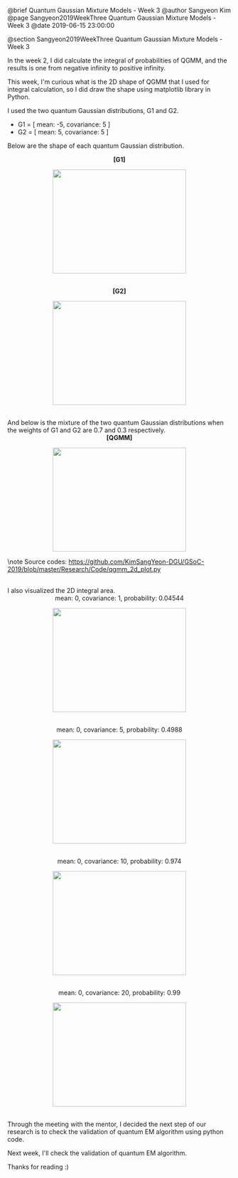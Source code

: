 @brief Quantum Gaussian Mixture Models - Week 3
@author Sangyeon Kim
@page Sangyeon2019WeekThree Quantum Gaussian Mixture Models - Week 3
@date 2019-06-15 23:00:00

@section Sangyeon2019WeekThree Quantum Gaussian Mixture Models - Week 3

In the week 2, I did calculate the integral of probabilities of QGMM, and the results is one from negative infinity to positive infinity.

This week, I'm curious what is the 2D shape of QGMM that I used for integral calculation, so I did draw the shape using matplotlib library in Python. 

I used the two quantum Gaussian distributions, G1 and G2.

  - G1 = [ mean: -5, covariance: 5 ]
  - G2 = [ mean:  5, covariance: 5 ]

Below are the shape of each quantum Gaussian distribution.
<center>
<b>[G1]</b>
<p>
<img src = "images/QG1.png" width = "300" height = "234" hspace = "10"/>
</p>

<br>
<b>[G2]</b>
<p>
<img src = "images/QG2.png" width = "300" height = "234" hspace = "10"/>
</p>
</center>
<br>
And below is the mixture of the two quantum Gaussian distributions when the weights of G1 and G2 are 0.7 and 0.3 respectively.
<center>
<b>[QGMM]</b>
<p>
<img src = "images/QGMM.png" width = "300" height = "234" hspace = "10"/>
</p>
</center>

\note Source codes: https://github.com/KimSangYeon-DGU/GSoC-2019/blob/master/Research/Code/qgmm_2d_plot.py

<br>
I also visualized the 2D integral area.

<center>
mean: 0, covariance: 1, probability: 0.04544
<p>
<img src = "images/QGMM_1.png" width = "300" height = "234" hspace = "10"/>
</p>
<br>
mean: 0, covariance: 5, probability: 0.4988
<p>
<img src = "images/QGMM_5.png" width = "300" height = "234" hspace = "10"/>
</p>
<br>
mean: 0, covariance: 10, probability: 0.974
<p>
<img src = "images/QGMM_10.png" width = "300" height = "234" hspace = "10"/>
</p>
<br>
mean: 0, covariance: 20, probability: 0.99
<p>
<img src = "images/QGMM_20.png" width = "300" height = "234" hspace = "10"/>
</p>
</center>
<br>
Through the meeting with the mentor, I decided the next step of our research is to check the validation of quantum EM algorithm using python code.

Next week, I'll check the validation of quantum EM algorithm.

Thanks for reading :)
